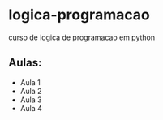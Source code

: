 # logica-programacao
 curso de logica de programacao em python

## Aulas:
- Aula 1
- Aula 2
- Aula 3
- Aula 4
